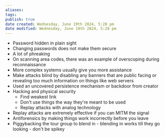 ```yaml
---
aliases: 
tags: 
publish: true
date created: Wednesday, June 19th 2024, 5:28 pm
date modified: Wednesday, June 19th 2024, 5:28 pm
---
```


- Password hidden in plain sight
- Changing passwords does not make them secure
- A lot of phreaking
- On scanning area codes, there was an example of overscoping during reconnaissance
- More complex systems usually give you more assistance
- Make attacks blind by disabling any banners that are public facing or revealing too much information on things like web servers
- Used an uncovered persistence mechanism or backdoor from creator
- Hacking and physical security
    - Find weakest link
    - Don't use things the way they're meant to be used
    - Replay attacks with analog technology
- Replay attacks are extremely effective if you can MITM the signal
- Antiforensics by making things work incorrectly before you leave
- Piggybacking the tour group to blend in - blending in works till they go looking - don't be spikey